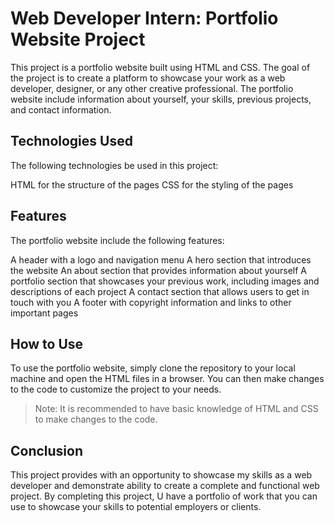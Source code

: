 # Web Developer Intern: Portfolio Website Project
This project is a portfolio website built using HTML and CSS. The goal of the project is to create a platform to showcase your work as a web developer, designer, or any other creative professional. The portfolio website include information about yourself, your skills, previous projects, and contact information.

## Technologies Used
The following technologies be used in this project:

HTML for the structure of the pages
CSS for the styling of the pages
## Features
The portfolio website include the following features:

A header with a logo and navigation menu
A hero section that introduces the website
An about section that provides information about yourself
A portfolio section that showcases your previous work, including images and descriptions of each project
A contact section that allows users to get in touch with you
A footer with copyright information and links to other important pages
## How to Use
To use the portfolio website, simply clone the repository to your local machine and open the HTML files in a browser. You can then make changes to the code to customize the project to your needs.

> Note: It is recommended to have basic knowledge of HTML and CSS to make changes to the code.

## Conclusion
This project provides with an opportunity to showcase my skills as a web developer and demonstrate ability to create a complete and functional web project. By completing this project, U have a portfolio of work that you can use to showcase your skills to potential employers or clients.
